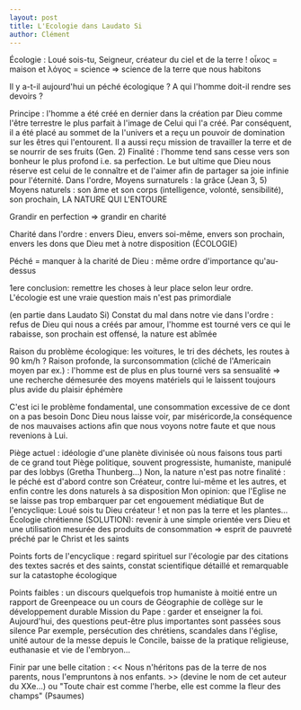 ```yaml
---
layout: post
title: L'Ecologie dans Laudato Si
author: Clément
---
```


Écologie : Loué sois-tu, Seigneur, créateur du ciel et de la terre !
οἶκος = maison et λόγος = science => science de la terre que nous habitons

Il y a-t-il aujourd'hui un péché écologique ? A qui l'homme doit-il rendre ses devoirs ?

Principe : l'homme a été créé en dernier dans la création par Dieu comme l'être terrestre le plus parfait à l'image de Celui qui l'a créé. Par conséquent, il a été placé au sommet de la l'univers et a reçu un pouvoir de domination sur les êtres qui l'entourent. Il a aussi reçu mission de travailler la terre et de se nourrir de ses fruits (Gen. 2)
Finalité : l'homme tend sans cesse vers son bonheur le plus profond i.e. sa perfection. Le but ultime que Dieu nous réserve est celui de le connaître et de l'aimer afin de partager sa joie infinie pour l'éternité.
Dans l'ordre,
Moyens surnaturels : la grâce (Jean 3, 5)
Moyens naturels : son âme et son corps (intelligence, volonté, sensibilité), son prochain, LA NATURE QUI L'ENTOURE

Grandir en perfection => grandir en charité

Charité dans l'ordre : envers Dieu, envers soi-même, envers son prochain, envers les dons que Dieu met à notre disposition (ÉCOLOGIE)

Péché = manquer à la charité de Dieu : même ordre d'importance qu'au-dessus

1ere conclusion: remettre les choses à leur place selon leur ordre. L'écologie est une vraie question mais n'est pas primordiale

(en partie dans Laudato Si) Constat du mal dans notre vie dans l'ordre : refus de Dieu qui nous a créés par amour, l'homme est tourné vers ce qui le rabaisse, son prochain est offensé, la nature est abîmée

Raison du problème écologique: les voitures, le tri des déchets, les routes à 90 km/h ? 
Raison profonde, la surconsommation (cliché de l'Americain moyen par ex.) : l'homme est de plus en plus tourné vers sa sensualité => une recherche démesurée des moyens matériels qui le laissent toujours plus avide du plaisir éphémère

C'est ici le problème fondamental, une consommation excessive de ce dont on a pas besoin
Donc Dieu nous laisse voir, par miséricorde,la conséquence de nos mauvaises actions afin que nous voyons notre faute et que nous revenions à Lui.

Piège actuel : idéologie d'une planète divinisée où nous faisons tous parti de ce grand tout
Piège politique, souvent progressiste, humaniste, manipulé par des lobbys (Gretha Thunberg...)
Non, la nature n'est pas notre finalité : le péché est d'abord contre son Créateur, contre lui-même et les autres, et enfin contre les dons naturels à sa disposition
Mon opinion: que l'Eglise ne se laisse pas trop embarquer par cet engouement médiatique
But de l'encyclique: Loué sois tu Dieu créateur ! et non pas la terre et les plantes...
Écologie chrétienne (SOLUTION): revenir à une simple orientée vers Dieu et une utilisation mesurée des produits de consommation => esprit de pauvreté préché par le Christ et les saints

Points forts de l'encyclique : regard spirituel sur l'écologie par des citations des textes sacrés et des saints, constat scientifique détaillé et remarquable sur la catastophe écologique

Points faibles : un discours quelquefois trop humaniste à moitié entre un rapport de Greenpeace ou un cours de Géographie de collège sur le développement durable
Mission du Pape : garder et enseigner la foi. Aujourd'hui, des questions peut-être plus importantes sont passées sous silence 
Par exemple, persécution des chrétiens, scandales dans l'église, unité autour de la messe depuis le Concile, baisse de la pratique religieuse, euthanasie et vie de l'embryon...

Finir par une belle citation : << Nous n'héritons pas de la terre de nos parents, nous l'empruntons à nos enfants. >> (devine le nom de cet auteur du XXe...)
ou "Toute chair est comme l'herbe, elle est comme la fleur des champs" (Psaumes)
